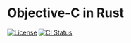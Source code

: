 # Objective-C in Rust

[![License](https://badgen.net/badge/license/MIT/blue)](../LICENSE.txt)
[![CI Status](https://github.com/madsmtm/objc/workflows/CI/badge.svg)](https://github.com/madsmtm/objc/actions)
